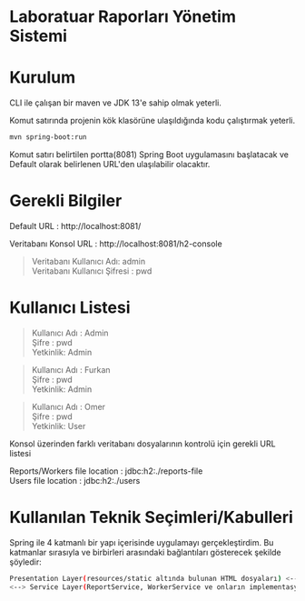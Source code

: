 # Laboratuar Raporları Yönetim Sistemi

# Kurulum

CLI ile çalışan bir maven ve JDK 13'e sahip olmak yeterli.

Komut satırında projenin kök klasörüne ulaşıldığında kodu çalıştırmak yeterli.
```sh
mvn spring-boot:run
```

Komut satırı belirtilen portta(8081) Spring Boot uygulamasını başlatacak ve Default olarak belirlenen URL'den ulaşılabilir olacaktır.

# Gerekli Bilgiler

Default URL : http://localhost:8081/

Veritabanı Konsol URL : http://localhost:8081/h2-console

> Veritabanı Kullanıcı Adı: admin  
> Veritabanı Kullanıcı Şifresi : pwd 

# Kullanıcı Listesi

> Kullanıcı Adı : Admin     
> Şifre : pwd  
> Yetkinlik: Admin   

> Kullanıcı Adı : Furkan  
> Şifre : pwd  
> Yetkinlik: Admin  

> Kullanıcı Adı : Omer  
> Şifre : pwd  
> Yetkinlik: User  

Konsol üzerinden farklı veritabanı dosyalarının kontrolü için gerekli URL listesi  

Reports/Workers file location : jdbc:h2:./reports-file  
Users file location : jdbc:h2:./users


# Kullanılan Teknik Seçimleri/Kabulleri

Spring ile 4 katmanlı bir yapı içerisinde uygulamayı gerçekleştirdim. Bu katmanlar sırasıyla ve birbirleri arasındaki bağlantıları gösterecek şekilde şöyledir: 
```sh
Presentation Layer(resources/static altında bulunan HTML dosyaları) <--> Controller Layer(MainController ve ReportController)
<--> Service Layer(ReportService, WorkerService ve onların implementasyonları) <--> Persistance Layer(ReportRepository ve WorkerRepository)
```

